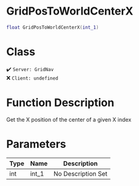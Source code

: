 # GridPosToWorldCenterX
```lua
float GridPosToWorldCenterX(int_1)
```
# Class
✔️ `Server: GridNav`  
❌ `Client: undefined`  

# Function Description
Get the X position of the center of a given X index
# Parameters
Type|Name|Description
--|--|--
int|int_1|No Description Set
